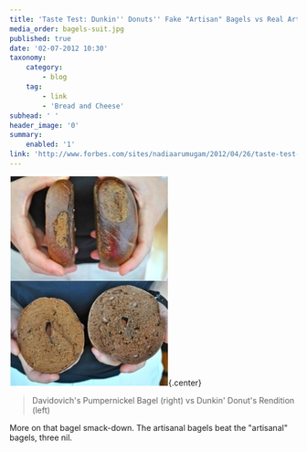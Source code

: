 ```yaml
---
title: 'Taste Test: Dunkin'' Donuts'' Fake "Artisan" Bagels vs Real Artisan Bagels'
media_order: bagels-suit.jpg
published: true
date: '02-07-2012 10:30'
taxonomy:
    category:
        - blog
    tag:
        - link
        - 'Bread and Cheese'
subhead: ' '
header_image: '0'
summary:
    enabled: '1'
link: 'http://www.forbes.com/sites/nadiaarumugam/2012/04/26/taste-test-dunkin-donuts-fake-artisan-bagels-vs-real-artisan-bagels/'
---
```


![Artisanal (right) vs "artisanal" (left)](bagels-suit.jpg){.center}  
> Davidovich's Pumpernickel Bagel (right) vs Dunkin' Donut's Rendition (left)

More on that bagel smack-down. The artisanal bagels beat the "artisanal" bagels, three nil.


